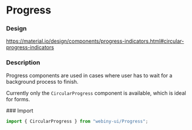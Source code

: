 # Progress

### Design
<a href="https://material.io/design/components/progress-indicators.html#circular-progress-indicators" target="_blank">
    https://material.io/design/components/progress-indicators.html#circular-progress-indicators
</a>

### Description
Progress components are used in cases where user has to wait for a background process to finish.   

Currently only the `CircularProgress` component is available, which is ideal for forms.

### Import
```js
import { CircularProgress } from "webiny-ui/Progress";
```